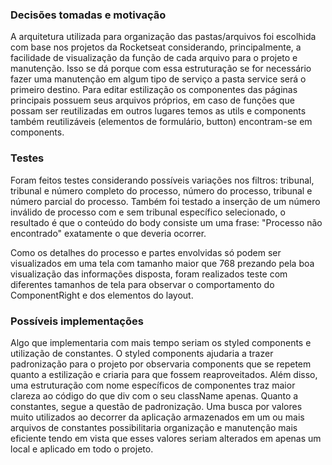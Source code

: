 ### Decisões tomadas e motivação

A arquitetura utilizada para organização das pastas/arquivos foi escolhida com base nos projetos da Rocketseat considerando, principalmente, a facilidade de visualização da função de cada arquivo para o projeto e manutenção. 
Isso se dá porque com essa estruturação se for necessário fazer uma manutenção em algum tipo de serviço a pasta service será o primeiro destino. Para editar estilização os componentes das páginas principais possuem seus arquivos próprios, em caso de funções que possam ser reutilizadas em outros lugares temos as utils e components também reutilizáveis (elementos de formulário, button) encontram-se em components.

### Testes

Foram feitos testes considerando possíveis variações nos filtros: tribunal, tribunal e número completo do processo, número do processo, tribunal e número parcial do processo. Também foi testado a inserção de um número inválido de processo com e sem tribunal específico selecionado, o resultado é que o conteúdo do body consiste um uma frase: "Processo não encontrado" exatamente o que deveria ocorrer.

Como os detalhes do processo e partes envolvidas só podem ser visualizados em uma tela com tamanho maior que 768 prezando pela boa visualização das informações disposta, foram realizados teste com diferentes tamanhos de tela para observar o comportamento do ComponentRight e dos elementos do layout.

### Possíveis implementações

Algo que implementaria com mais tempo seriam os styled components e utilização de constantes. O styled components ajudaria a trazer padronização para o projeto por observaria components que se repetem quanto a estilização e criaria para que fossem reaproveitados. Além disso, uma estruturação com nome específicos de componentes traz maior clareza ao código do que div com o seu className apenas. Quanto a constantes, segue a questão de padronização. Uma busca por valores muito utilizados ao decorrer da aplicação armazenados em um ou mais arquivos de constantes possibilitaria organização e manutenção mais eficiente tendo em vista que esses valores seriam alterados em apenas um local e aplicado em todo o projeto. 
